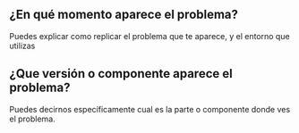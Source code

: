 ## ¿En qué momento aparece el problema?
Puedes explicar como replicar el problema que te aparece, y el entorno que utilizas
## ¿Que versión o componente aparece el problema?
Puedes decirnos específicamente cual es la parte o componente donde ves el problema.
